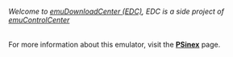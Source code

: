 ###### Welcome to [emuDownloadCenter (EDC)](https://github.com/PhoenixInteractiveNL/emuDownloadCenter/wiki/), EDC is a side project of [emuControlCenter](https://github.com/PhoenixInteractiveNL/emuControlCenter/wiki/)

For more information about this emulator, visit the [**PSinex**](https://github.com/PhoenixInteractiveNL/emuDownloadCenter/wiki/Emulator-psinex#menu) page.
